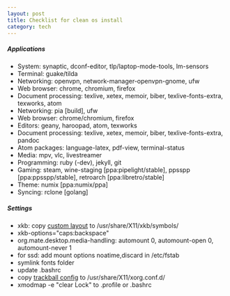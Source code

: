 ```yaml
---
layout: post
title: Checklist for clean os install
category: tech
---
```


##### Applications
- System: synaptic, dconf-editor, tlp/laptop-mode-tools, lm-sensors
- Terminal: guake/tilda
- Networking: openvpn, network-manager-openvpn-gnome, ufw
- Web browser: chrome, chromium, firefox
- Document processing: texlive, xetex, memoir, biber, texlive-fonts-extra, texworks, atom
- Networking: pia [build], ufw
- Web browser: chrome/chromium, firefox
- Editors: geany, haroopad, atom, texworks
- Document processing: texlive, xetex, memoir, biber, texlive-fonts-extra, pandoc
- Atom packages: language-latex, pdf-view, terminal-status
- Media: mpv, vlc, livestreamer
- Programming: ruby (-dev), jekyll, git
- Gaming: steam, wine-staging [ppa:pipelight/stable], ppsspp [ppa:ppsspp/stable], retroarch [ppa:libretro/stable]
- Theme: numix [ppa:numix/ppa]
- Syncing: rclone [golang]

##### Settings
- xkb: copy [custom layout](http://bochen.dk/public/al) to /usr/share/X11/xkb/symbols/
- xkb-options="caps:backspace"
- org.mate.desktop.media-handling: automount 0, automount-open 0, automount-never 1
- for ssd: add mount options noatime,discard in /etc/fstab
- symlink fonts folder
- update .bashrc
- copy [trackball config](http://bochen.dk/public/trackball) to /usr/share/X11/xorg.conf.d/
- xmodmap -e "clear Lock" to .profile or .bashrc
